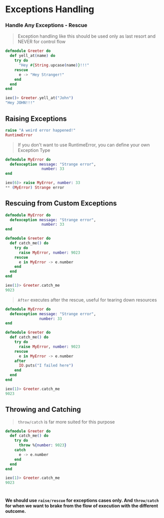 # Exceptions Handling
### Handle Any Exceptions - Rescue
> Exception handling like this should be used only as last resort and NEVER for control flow
```elixir
defmodule Greeter do
  def yell_at(name) do
    try do
      "Hey #{String.upcase(name)}!!!"
    rescue
      e -> "Hey Stranger!"
    end
  end
end

iex()> Greeter.yell_at("John")
"Hey JOHN!!!"
```

## Raising Exceptions
```elixir
raise "A weird error happened!"
RuntimeError
```
> If you don't want to use RuntimeError, you can define your own Exception Type

```elixir
defmodule MyError do
  defexception message: "Strange error",
                number: 33
end

iex(6)> raise MyError, number: 33
** (MyError) Strange error
```

## Rescuing from Custom Exceptions
```elixir
defmodule MyError do
  defexception message: "Strange error",
                number: 33
end

defmodule Greeter do
  def catch_me() do
    try do
      raise MyError, number: 9023
    rescue
      e in MyError -> e.number
    end
  end
end

iex(1)> Greeter.catch_me
9023
```

> `After` executes after the rescue, useful for tearing down resources
```elixir
defmodule MyError do
  defexception message: "Strange error",
               number: 33
end

defmodule Greeter do
  def catch_me() do
    try do
      raise MyError, number: 9023
    rescue
      e in MyError -> e.number
    after
      IO.puts("I failed here")
    end
  end
end

iex(1)> Greeter.catch_me
9023
```


## Throwing and Catching
> `throw/catch` is far more suited for this purpose
```elixir
defmodule Greeter do
  def catch_me() do
    try do
      throw %{number: 9023}
    catch
      e -> e.number
    end
  end
end

iex(1)> Greeter.catch_me
9023
```
#
#### We should use `raise/rescue` for exceptions cases only. And `throw/catch` for when we want to brake from the flow of execution with the different outcome.